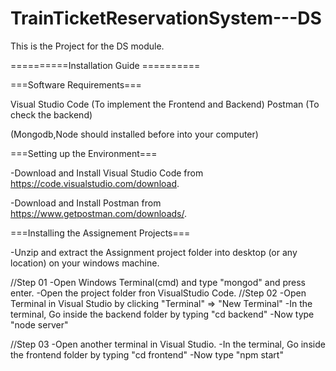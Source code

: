 # TrainTicketReservationSystem---DS
This is the Project for the DS module.

==========Installation Guide ==========

===Software Requirements===

Visual Studio Code (To implement the Frontend and Backend)
Postman (To check the backend)

(Mongodb,Node should installed before into your computer)

===Setting up the Environment===

-Download and Install Visual Studio Code from https://code.visualstudio.com/download.

-Download and Install Postman from https://www.getpostman.com/downloads/.


===Installing the Assignement Projects===

-Unzip and extract the Assignment project folder into desktop (or any location) on your windows machine.


//Step 01
-Open Windows Terminal(cmd) and type  "mongod" and press enter.
-Open the project folder fron VisualStudio Code.
//Step 02
-Open Terminal in Visual Studio by clicking "Terminal" => "New Terminal"
-In the terminal, Go inside the backend folder by typing "cd backend"
-Now type "node server"


//Step 03
-Open another terminal in Visual Studio.
-In the terminal, Go inside the frontend folder by typing "cd frontend"
-Now type "npm start"
